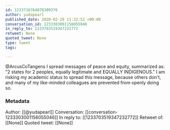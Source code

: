 ```yaml
---
id: 1233716764078309376
author: yudapearl
published_date: 2020-02-29 11:32:52 +00:00
conversation_id: 1233303001156055046
in_reply_to: 1233703519347232772
retweet: None
quoted_tweet: None
type: tweet
tags:

---
```


@ArcusCoTangens I spread messages of peace and equity, summarized as: "2 states for 2 peoples, equally legitimate and EQUALLY INDIGENOUS." I am risking my academic status to spread this message, because others don't, and many of my like-minded colleagues are prevented  from openly doing so.

### Metadata

Author: [[@yudapearl]]
Conversation: [[conversation-1233303001156055046]]
In reply to: [[1233703519347232772]]
Retweet of: [[None]]
Quoted tweet: [[None]]
